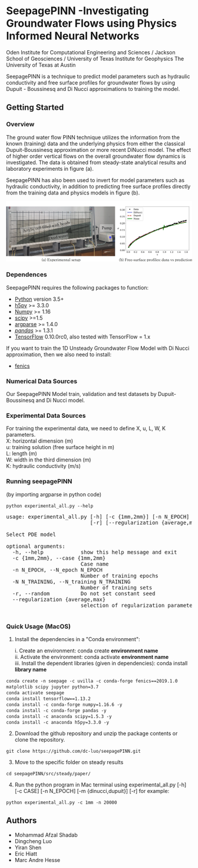 # SeepagePINN -Investigating Groundwater Flows using Physics Informed Neural Networks
Oden Institute for Computational Engineering and Sciences / Jackson School of Geosciences / University of Texas Institute for Geophysics
The University of Texas at Austin

SeepagePINN is a technique to predict model parameters such as hydraulic conductivity and free surface profiles for groundwater flows by using Dupuit - Boussinesq and Di Nucci approximations to training the model.


## Getting Started

### Overview

The ground water flow PINN technique utilizes the information from the known (training) data and the underlying physics from either the classical Dupuit-Boussinesq approximation or more recent DiNucci model. The effect of higher order vertical flows on the overall groundwater flow dynamics is investigated. The data is obtained from steady-state analytical results and laboratory experiments in figure (a).

SeepagePINN has also been used to invert for model parameters such as hydraulic conductivity, in addition to predicting free surface profiles directly from the training data and physics models in figure (b).

![cover](/old_steady/paper/Cover.png?raw=true)

### Dependences

SeepagePINN requires the following packages to function:
- [Python](https://www.python.org/) version 3.5+
- [h5py](http://www.h5py.org/) >= 3.3.0
- [Numpy](http://www.numpy.org/) >= 1.16
- [scipy](https://www.scipy.org/) >=1.5
- [argparse](https://pypi.org/project/argparse/) >= 1.4.0
- [*pandas*](https://pandas.pydata.org/) >= 1.3.1
- [TensorFlow](https://www.tensorflow.org/) 0.10.0rc0, also tested with
  TensorFlow = 1.x

If you want to train the 1D Unsteady Groundwater Flow Model with Di Nucci approximation, then we also need to install:
- [fenics](https://fenicsproject.org/) 

### Numerical Data Sources
Our SeepagePINN Model train, validation and test datasets by Dupuit-Boussinesq and Di Nucci model.


### Experimental Data Sources
For training the experimental data, we need to define X, u, L, W, K parameters.\
X: horizontal dimension (m)\
u: training solution (free surface height in m)\
L: length (m)\
W: width in the third dimension (m)\
K: hydraulic conductivity (m/s)

### Running seepagePINN
(by importing argparse in python code)
```
python experimental_all.py --help
```
<pre>
usage: experimental_all.py [-h] [-c {1mm,2mm}] [-n N_EPOCH] [-N N_TRAINING]
                           [-r] [--regularization {average,max}]

Select PDE model

optional arguments:
  -h, --help            show this help message and exit
  -c {1mm,2mm}, --case {1mm,2mm}
                        Case name
  -n N_EPOCH, --N_epoch N_EPOCH
                        Number of training epochs
  -N N_TRAINING, --N_training N_TRAINING
                        Number of training sets
  -r, --random          Do not set constant seed
  --regularization {average,max}
                        selection of regularization parameter

</pre>

### Quick Usage (MacOS)


1. Install the dependencies in a "Conda environment":

    i. Create an environment: conda create **environment name**\
    ii. Activate the environment: conda activate **environment name**\
    iii. Install the dependent libraries (given in dependencies): conda install **library name**
```
conda create -n seepage -c uvilla -c conda-forge fenics==2019.1.0 matplotlib scipy jupyter python=3.7
conda activate seepage
conda install tensorflow==1.13.2
conda install -c conda-forge numpy=1.16.6 -y
conda install -c conda-forge pandas -y
conda install -c anaconda scipy=1.5.3 -y
conda install -c anaconda h5py=3.3.0 -y
```
2. Download the github repository and unzip the package contents or clone the repository.
```
git clone https://github.com/dc-luo/seepagePINN.git
```
3. Move to the specific folder on steady results
```
cd seepagePINN/src/steady/paper/
```
4. Run the python program in Mac terminal using experimental_all.py [-h] [-c CASE] [-n N_EPOCH] [-m {dinucci,dupuit}] [-r]
for example:
```
python experimental_all.py -c 1mm -n 20000
```
## Authors
- Mohammad Afzal Shadab
- Dingcheng Luo
- Yiran Shen
- Eric Hiatt
- Marc Andre Hesse
